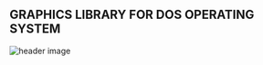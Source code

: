 <b><h2>GRAPHICS LIBRARY FOR DOS OPERATING SYSTEM</center></h1></b>

![header image](https://github.com/yasinxdxd/graphics_for_dos/tree/master/RES/readme_image1.png)